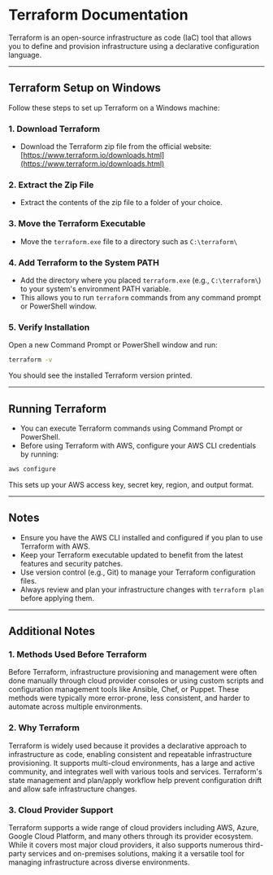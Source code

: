 # Terraform Documentation

Terraform is an open-source infrastructure as code (IaC) tool that allows you to define and provision infrastructure using a declarative configuration language.

---

## Terraform Setup on Windows

Follow these steps to set up Terraform on a Windows machine:

### 1. Download Terraform

- Download the Terraform zip file from the official website: [https://www.terraform.io/downloads.html](https://www.terraform.io/downloads.html)

### 2. Extract the Zip File

- Extract the contents of the zip file to a folder of your choice.

### 3. Move the Terraform Executable

- Move the `terraform.exe` file to a directory such as `C:\terraform\`

### 4. Add Terraform to the System PATH

- Add the directory where you placed `terraform.exe` (e.g., `C:\terraform\`) to your system's environment PATH variable.
- This allows you to run `terraform` commands from any command prompt or PowerShell window.

### 5. Verify Installation

Open a new Command Prompt or PowerShell window and run:

```bash
terraform -v
```

You should see the installed Terraform version printed.

---

## Running Terraform

- You can execute Terraform commands using Command Prompt or PowerShell.
- Before using Terraform with AWS, configure your AWS CLI credentials by running:

```bash
aws configure
```

This sets up your AWS access key, secret key, region, and output format.

---

## Notes

- Ensure you have the AWS CLI installed and configured if you plan to use Terraform with AWS.
- Keep your Terraform executable updated to benefit from the latest features and security patches.
- Use version control (e.g., Git) to manage your Terraform configuration files.
- Always review and plan your infrastructure changes with `terraform plan` before applying them.

---

## Additional Notes

### 1. Methods Used Before Terraform

Before Terraform, infrastructure provisioning and management were often done manually through cloud provider consoles or using custom scripts and configuration management tools like Ansible, Chef, or Puppet. These methods were typically more error-prone, less consistent, and harder to automate across multiple environments.

### 2. Why Terraform

Terraform is widely used because it provides a declarative approach to infrastructure as code, enabling consistent and repeatable infrastructure provisioning. It supports multi-cloud environments, has a large and active community, and integrates well with various tools and services. Terraform's state management and plan/apply workflow help prevent configuration drift and allow safe infrastructure changes.

### 3. Cloud Provider Support

Terraform supports a wide range of cloud providers including AWS, Azure, Google Cloud Platform, and many others through its provider ecosystem. While it covers most major cloud providers, it also supports numerous third-party services and on-premises solutions, making it a versatile tool for managing infrastructure across diverse environments.

